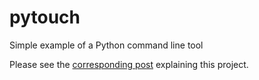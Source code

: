 # pytouch
Simple example of a Python command line tool

Please see the [corresponding post](http://pramodk.net/posts/2017/07/python-command-line-tools/) explaining this project.
